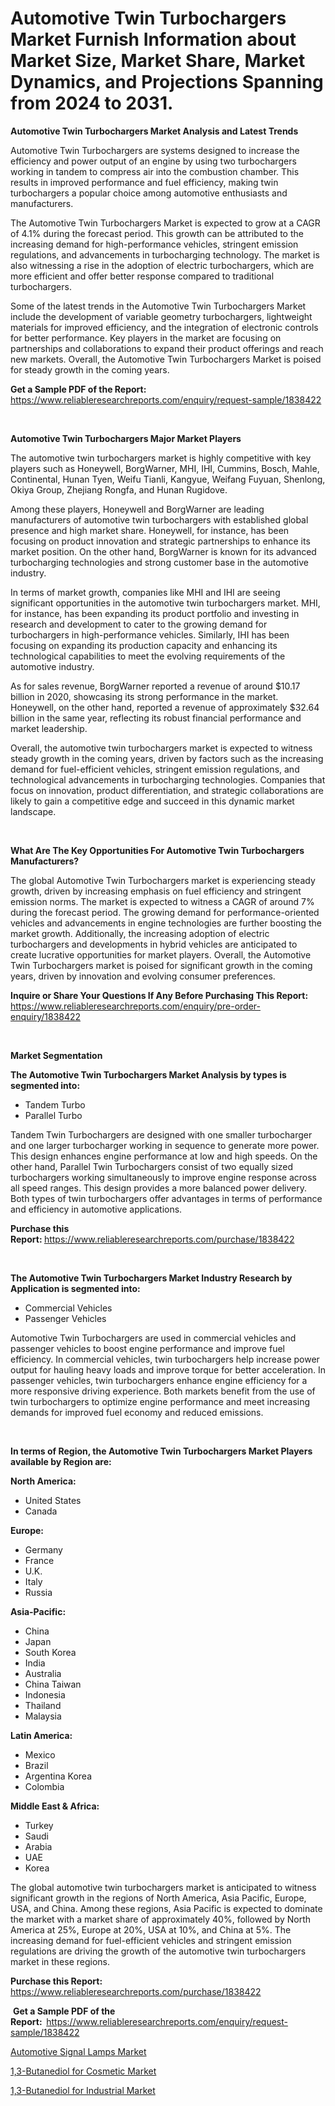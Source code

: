<p><h1>Automotive Twin Turbochargers Market Furnish Information about Market Size, Market Share, Market Dynamics, and Projections Spanning from 2024 to 2031.</h1></p><p><strong>Automotive Twin Turbochargers Market Analysis and Latest Trends</strong></p>
<p><p>Automotive Twin Turbochargers are systems designed to increase the efficiency and power output of an engine by using two turbochargers working in tandem to compress air into the combustion chamber. This results in improved performance and fuel efficiency, making twin turbochargers a popular choice among automotive enthusiasts and manufacturers.</p><p>The Automotive Twin Turbochargers Market is expected to grow at a CAGR of 4.1% during the forecast period. This growth can be attributed to the increasing demand for high-performance vehicles, stringent emission regulations, and advancements in turbocharging technology. The market is also witnessing a rise in the adoption of electric turbochargers, which are more efficient and offer better response compared to traditional turbochargers.</p><p>Some of the latest trends in the Automotive Twin Turbochargers Market include the development of variable geometry turbochargers, lightweight materials for improved efficiency, and the integration of electronic controls for better performance. Key players in the market are focusing on partnerships and collaborations to expand their product offerings and reach new markets. Overall, the Automotive Twin Turbochargers Market is poised for steady growth in the coming years.</p></p>
<p><strong>Get a Sample PDF of the Report:&nbsp;</strong> <a href="https://www.reliableresearchreports.com/enquiry/request-sample/1838422">https://www.reliableresearchreports.com/enquiry/request-sample/1838422</a></p>
<p>&nbsp;</p>
<p><strong>Automotive Twin Turbochargers Major Market Players</strong></p>
<p><p>The automotive twin turbochargers market is highly competitive with key players such as Honeywell, BorgWarner, MHI, IHI, Cummins, Bosch, Mahle, Continental, Hunan Tyen, Weifu Tianli, Kangyue, Weifang Fuyuan, Shenlong, Okiya Group, Zhejiang Rongfa, and Hunan Rugidove. </p><p>Among these players, Honeywell and BorgWarner are leading manufacturers of automotive twin turbochargers with established global presence and high market share. Honeywell, for instance, has been focusing on product innovation and strategic partnerships to enhance its market position. On the other hand, BorgWarner is known for its advanced turbocharging technologies and strong customer base in the automotive industry.</p><p>In terms of market growth, companies like MHI and IHI are seeing significant opportunities in the automotive twin turbochargers market. MHI, for instance, has been expanding its product portfolio and investing in research and development to cater to the growing demand for turbochargers in high-performance vehicles. Similarly, IHI has been focusing on expanding its production capacity and enhancing its technological capabilities to meet the evolving requirements of the automotive industry.</p><p>As for sales revenue, BorgWarner reported a revenue of around $10.17 billion in 2020, showcasing its strong performance in the market. Honeywell, on the other hand, reported a revenue of approximately $32.64 billion in the same year, reflecting its robust financial performance and market leadership.</p><p>Overall, the automotive twin turbochargers market is expected to witness steady growth in the coming years, driven by factors such as the increasing demand for fuel-efficient vehicles, stringent emission regulations, and technological advancements in turbocharging technologies. Companies that focus on innovation, product differentiation, and strategic collaborations are likely to gain a competitive edge and succeed in this dynamic market landscape.</p></p>
<p>&nbsp;</p>
<p><strong>What Are The Key Opportunities For Automotive Twin Turbochargers Manufacturers?</strong></p>
<p><p>The global Automotive Twin Turbochargers market is experiencing steady growth, driven by increasing emphasis on fuel efficiency and stringent emission norms. The market is expected to witness a CAGR of around 7% during the forecast period. The growing demand for performance-oriented vehicles and advancements in engine technologies are further boosting the market growth. Additionally, the increasing adoption of electric turbochargers and developments in hybrid vehicles are anticipated to create lucrative opportunities for market players. Overall, the Automotive Twin Turbochargers market is poised for significant growth in the coming years, driven by innovation and evolving consumer preferences.</p></p>
<p><strong>Inquire or Share Your Questions If Any Before Purchasing This Report:</strong> <a href="https://www.reliableresearchreports.com/enquiry/pre-order-enquiry/1838422">https://www.reliableresearchreports.com/enquiry/pre-order-enquiry/1838422</a></p>
<p>&nbsp;</p>
<p><strong>Market Segmentation</strong></p>
<p><strong>The Automotive Twin Turbochargers Market Analysis by types is segmented into:</strong></p>
<p><ul><li>Tandem Turbo</li><li>Parallel Turbo</li></ul></p>
<p><p>Tandem Twin Turbochargers are designed with one smaller turbocharger and one larger turbocharger working in sequence to generate more power. This design enhances engine performance at low and high speeds. On the other hand, Parallel Twin Turbochargers consist of two equally sized turbochargers working simultaneously to improve engine response across all speed ranges. This design provides a more balanced power delivery. Both types of twin turbochargers offer advantages in terms of performance and efficiency in automotive applications.</p></p>
<p><strong>Purchase this Report:&nbsp;</strong><a href="https://www.reliableresearchreports.com/purchase/1838422">https://www.reliableresearchreports.com/purchase/1838422</a></p>
<p>&nbsp;</p>
<p><strong>The Automotive Twin Turbochargers Market Industry Research by Application is segmented into:</strong></p>
<p><ul><li>Commercial Vehicles</li><li>Passenger Vehicles</li></ul></p>
<p><p>Automotive Twin Turbochargers are used in commercial vehicles and passenger vehicles to boost engine performance and improve fuel efficiency. In commercial vehicles, twin turbochargers help increase power output for hauling heavy loads and improve torque for better acceleration. In passenger vehicles, twin turbochargers enhance engine efficiency for a more responsive driving experience. Both markets benefit from the use of twin turbochargers to optimize engine performance and meet increasing demands for improved fuel economy and reduced emissions.</p></p>
<p>&nbsp;</p>
<p><strong>In terms of Region, the Automotive Twin Turbochargers Market Players available by Region are:</strong></p>
<p>
    <p> <strong> North America: </strong>
        <ul>
            <li>United States</li>
            <li>Canada</li>
        </ul>
        </p> 
    <p> <strong> Europe: </strong>
        <ul>
            <li>Germany</li>
            <li>France</li>
            <li>U.K.</li>
            <li>Italy</li>
            <li>Russia</li>
        </ul>
        </p> 
    <p> <strong> Asia-Pacific: </strong>
        <ul>
            <li>China</li>
            <li>Japan</li>
            <li>South Korea</li>
            <li>India</li>
            <li>Australia</li>
            <li>China Taiwan</li>
            <li>Indonesia</li>
            <li>Thailand</li>
            <li>Malaysia</li>
        </ul>
        </p> 
    <p> <strong> Latin America: </strong>
        <ul>
            <li>Mexico</li>
            <li>Brazil</li>
            <li>Argentina Korea</li>
            <li>Colombia</li>
        </ul>
        </p> 
    <p> <strong> Middle East & Africa: </strong>
        <ul>
            <li>Turkey</li>
            <li>Saudi</li>
            <li>Arabia</li>
            <li>UAE</li>
            <li>Korea</li>
        </ul>
    </p>
    </p>
<p><p>The global automotive twin turbochargers market is anticipated to witness significant growth in the regions of North America, Asia Pacific, Europe, USA, and China. Among these regions, Asia Pacific is expected to dominate the market with a market share of approximately 40%, followed by North America at 25%, Europe at 20%, USA at 10%, and China at 5%. The increasing demand for fuel-efficient vehicles and stringent emission regulations are driving the growth of the automotive twin turbochargers market in these regions.</p></p>
<p><strong>Purchase this Report: </strong><a href="https://www.reliableresearchreports.com/purchase/1838422">https://www.reliableresearchreports.com/purchase/1838422</a></p>
<p>&nbsp;<strong>Get a Sample PDF of the Report:&nbsp;&nbsp;</strong><a href="https://www.reliableresearchreports.com/enquiry/request-sample/1838422">https://www.reliableresearchreports.com/enquiry/request-sample/1838422</a></p>
<p><strong></strong></p>
<p><p><a href="https://view.publitas.com/reportprime-1/automotive-signal-lamps-market-growth-market-trends-covid-19-impact-and-forecasts-for-period-from-2023-2030/">Automotive Signal Lamps Market</a></p><p><a href="https://view.publitas.com/reportprime-1/13-butanediol-for-cosmetic-market-size-share-trends-analysis-report-by-application-regional-outlook-competitive-strategies-and-segment-forecasts-2023-2030/">1,3-Butanediol for Cosmetic Market</a></p><p><a href="https://view.publitas.com/reportprime-1/13-butanediol-for-industrial-market-research-report-provides-critical-insights-that-can-help-shape-business-development-and-investment-strategies/">1,3-Butanediol for Industrial Market</a></p></p>
